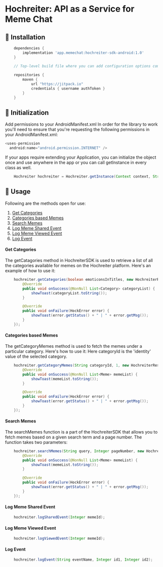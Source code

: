 # Hochreiter: API as a Service for Meme Chat
## 🎉 Installation

```groovy
    dependencies {      
        implementation 'app.memechat:hochreiter-sdk-android:1.0'
    }
```

```groovy
    // Top-level build file where you can add configuration options common to all sub-projects/modules.         
        
    repositories {
        maven {
            url "https://jitpack.io"
            credentials { username authToken }
        }
    }
```

## 🚀 Initialization
Add permissions to your AndroidManifest.xml
In order for the library to work you'll need to ensure that you're requesting the following permissions in your AndroidManifest.xml:

```java
<uses-permission
  android:name="android.permission.INTERNET" />

```

If your apps require extending your Application, you can initialize the object once and use anywhere in the app or you can call getInstance in every class as well.

```java
    Hochreiter hochreiter = Hochreiter.getInstance(Context context, String corpName, String corpPass);
```

## 🚀 Usage

Following are the methods open for use:

1. [Get Categories](https://github.com/Meme-Chat/Android-Hochreiter-SDK/blob/main/README.mdd#gc)
2. [Categories based Memes](https://github.com/Meme-Chat/Android-Hochreiter-SDK/blob/main/README.md#cbm)
3. [Search Memes](https://github.com/Meme-Chat/Android-Hochreiter-SDK/blob/main/README.md#sm)
4. [Log Meme Shared Event](https://github.com/Meme-Chat/Android-Hochreiter-SDK/blob/main/README.md#lms)
5. [Log Meme Viewed Event](https://github.com/Meme-Chat/Android-Hochreiter-SDK/blob/main/README.md#lmv)
6. [Log Event](https://github.com/Meme-Chat/Android-Hochreiter-SDK/blob/main/README.md#le)


#### Get Categories <a name="gc"></a>

The getCatagories method in HochreiterSDK is used to retrieve a list of all the categories available for memes on the Hochreiter platform. Here's an example of how to use it:

```java
    hochreiter.getCategories(boolean emoticonsInTitles, new HochreiterResponse.HochCategoryResponse() {
        @Override
        public void onSuccess(@NonNull List<Category> categoryList) {
            showToast(categoryList.toString());
        }

        @Override
        public void onFailure(HockError error) {
            showToast(error.getStatus() + " | " + error.getMsg());
        }
    });
```

#### Categories based Memes <a name="cbm"></a>

The getCategoryMemes method is used to fetch the memes under a particular category. Here's how to use it:
Here categoryId is the 'identity' value of the selected category.

```java
    hochreiter.getCategoryMemes(String categoryId, 1, new HochreiterResponse.HochMemeResponse() {
        @Override
        public void onSuccess(@NonNull List<Meme> memeList) {
            showToast(memeList.toString());
        }

        @Override
        public void onFailure(HockError error) {
            showToast(error.getStatus() + " | " + error.getMsg());
        }
    });
```

#### Search Memes <a name="sm"></a>

The searchMemes function is a part of the HochreiterSDK that allows you to fetch memes based on a given search term and a page number. The function takes two parameters:

```java 
    hochreiter.searchMemes(String query, Integer pageNumber, new HochreiterResponse.HochMemeResponse() {
        @Override
        public void onSuccess(@NonNull List<Meme> memeList) {
            showToast(memeList.toString());
        }

        @Override
        public void onFailure(HockError error) {
            showToast(error.getStatus() + " | " + error.getMsg());
        }
    });
```

#### Log Meme Shared Event <a name="lms"></a>

```java
    hochreiter.logSharedEvent(Integer memeId);
```

#### Log Meme Viewed Event <a name="lmv"></a>

```java
    hochreiter.logViewedEvent(Integer memeId);
```

#### Log Event <a name="le"></a>

```java
    hochreiter.logEvent(String eventName, Integer id1, Integer id2);
```
